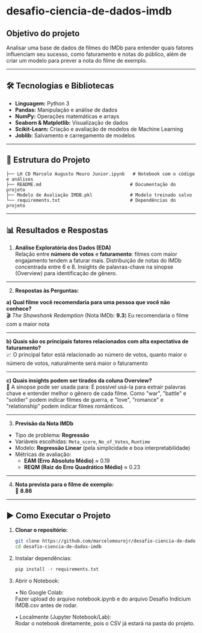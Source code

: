 # desafio-ciencia-de-dados-imdb

## Objetivo do projeto
Analisar uma base de dados de filmes do IMDb para entender quais fatores influenciam seu sucesso, como faturamento e notas do público, além de criar um modelo para prever a nota do filme de exemplo.

---

## 🛠️ Tecnologias e Bibliotecas

- **Linguagem:** Python 3  
- **Pandas:** Manipulação e análise de dados  
- **NumPy:** Operações matemáticas e arrays  
- **Seaborn & Matplotlib:** Visualização de dados  
- **Scikit-Learn:** Criação e avaliação de modelos de Machine Learning  
- **Joblib:** Salvamento e carregamento de modelos

---

## 📂 Estrutura do Projeto

```text
├── LH CD Marcelo Augusto Mouro Junior.ipynb   # Notebook com o código e análises
├── README.md                                 # Documentação do projeto
├── Modelo de Avaliação IMDB.pkl              # Modelo treinado salvo
└── requirements.txt                          # Dependências do projeto
```
---

## 📊 Resultados e Respostas

1. **Análise Exploratória dos Dados (EDA)**  
	Relação entre **número de votos** e **faturamento**: filmes com maior engajamento tendem a faturar mais.
   	Distribuição de notas do IMDb concentrada entre 6 e 8.
   	Insights de palavras-chave na sinopse (Overview) para identificação de gênero.

---

2. **Respostas às Perguntas:**

**a) Qual filme você recomendaria para uma pessoa que você não conhece?**  
🎬 *The Shawshank Redemption* (Nota IMDb: **9.3**) Eu recomendaria o filme com a maior nota

---

**b) Quais são os principais fatores relacionados com alta expectativa de faturamento?**  
📈 O principal fator está relacionado ao número de votos, quanto maior o número de votos, naturalmente será maior o faturamento

---

**c) Quais insights podem ser tirados da coluna Overview?**  
📖 A sinopse pode ser usada para:
É possível usá-la para extrair palavras chave e entender melhor o gênero de cada filme.
Como "war", "battle" e "soldier" podem indicar filmes de guerra, e "love", "romance" e "relationship" podem indicar filmes românticos.

---

3. **Previsão da Nota IMDb**  
- Tipo de problema: **Regressão**  
- Variáveis escolhidas: `Meta_score`, `No_of_Votes`, `Runtime`  
- Modelo: **Regressão Linear** (pela simplicidade e boa interpretabilidade)  
- Métricas de avaliação:
  - **EAM (Erro Absoluto Médio)** ≈ 0.19  
  - **REQM (Raiz do Erro Quadrático Médio)** ≈ 0.23  


---

4. **Nota prevista para o filme de exemplo:**  
🎯 **8.86**

---

## ▶️ Como Executar o Projeto

1. **Clonar o repositório:**
   ```bash
   git clone https://github.com/marcelomourojr/desafio-ciencia-de-dados-imdb.git
   cd desafio-ciencia-de-dados-imdb

2.	Instalar dependências:
   	```bash
	pip install -r requirements.txt

3.	Abrir o Notebook:

	•	No Google Colab: <br> 
Fazer upload do arquivo notebook.ipynb e do arquivo Desafio Indicium IMDB.csv antes de rodar.<br>

	•	Localmente (Jupyter Notebook/Lab):<br> 
Rodar o notebook diretamente, pois o CSV já estará na pasta do projeto.
